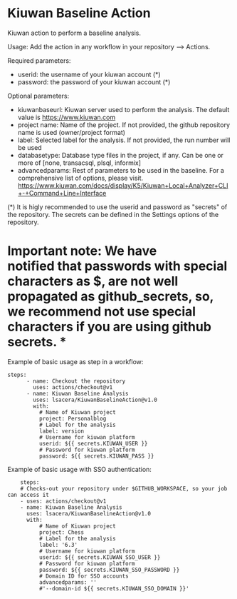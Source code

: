 # Kiuwan Baseline Action
Kiuwan action to perform a baseline analysis.

Usage:
Add the action in any workflow in your repository --> Actions.

Required parameters:
- userid: the username of your kiuwan account (*)
- password: the password of your kiuwan account (*)

Optional parameters:
- kiuwanbaseurl: Kiuwan server used to perform the analysis. The default value is https://www.kiuwan.com
- project name: Name of the project. If not provided, the github repository name is used (owner/project format)
- label: Selected label for the analysis. If not provided, the run number will be used
- databasetype: Database type files in the project, if any. Can be one or more of [none, transacsql, plsql, informix]
- advancedparams: Rest of parameters to be used in the baseline. For a comprehensive list of options, please visit.
https://www.kiuwan.com/docs/display/K5/Kiuwan+Local+Analyzer+CLI+-+Command+Line+Interface

(*) It is higly recommended to use the userid and password as "secrets" of the repository. The secrets can be defined in the Settings options of the repository.
# Important note: We have notified that passwords with special characters as $, are not well propagated as github_secrets, so, we recommend not use special characters if you are using github secrets. * 

Example of basic usage as step in a workflow:
```
steps:
      - name: Checkout the repository
        uses: actions/checkout@v1
      - name: Kiuwan Baseline Analysis
        uses: lsacera/KiuwanBaselineAction@v1.0
        with:
          # Name of Kiuwan project
          project: Personalblog
          # Label for the analysis
          label: version
          # Username for kiuwan platform
          userid: ${{ secrets.KIUWAN_USER }}
          # Password for kiuwan platform
          password: ${{ secrets.KIUWAN_PASS }}
```

Example of basic usage with SSO authentication:
```
    steps:
    # Checks-out your repository under $GITHUB_WORKSPACE, so your job can access it
    - uses: actions/checkout@v1
    - name: Kiuwan Baseline Analysis
      uses: lsacera/KiuwanBaselineAction@v1.0
      with:
          # Name of Kiuwan project
          project: Chess
          # Label for the analysis
          label: '6.3'
          # Username for kiuwan platform
          userid: ${{ secrets.KIUWAN_SSO_USER }}
          # Password for kiuwan platform
          password: ${{ secrets.KIUWAN_SSO_PASSWORD }}
          # Domain ID for SSO accounts  
          advancedparams: ''
          #'--domain-id ${{ secrets.KIUWAN_SSO_DOMAIN }}'
```
